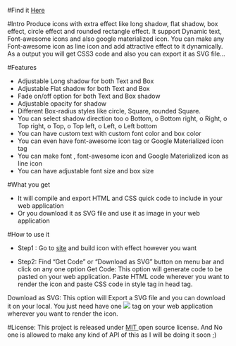#Find it <a href="https://aminkodaganur.github.io/iconplus/">Here</a>

#Intro 
Produce icons with extra effect like long shadow, flat shadow, box effect, circle effect and rounded rectangle effect. It support Dynamic text, Font-awesome icons and also google materialized icon. You can make any Font-awesome icon as line icon and add attractive effect to it dynamically. As a output you will get CSS3 code and also you can export it as SVG file...

#Features
-	Adjustable Long shadow for both Text and Box
-	Adjustable Flat shadow for both Text and Box 
-	Fade on/off  option for both Text and Box shadow
-	Adjustable opacity for shadow
-	Different Box-radius styles like circle, Square, rounded Square.
-	You can select shadow direction too 
o	Bottom, 
o	Bottom right, 
o	Right,
o	Top right, 
o	Top, 
o	Top left, 
o	Left,
o	Left bottom 
-	You can have custom text with custom font color and box color
-	You can even have font-awesome icon tag or Google Materialized icon tag  
-	You can make font , font-awesome icon  and Google Materialized icon as line icon
-	You can have adjustable font size and box size 

#What you get
-	It will compile and export  HTML and CSS quick code to include in your web application
-	Or you download it as SVG file and use it as image in your web application  

#How to use it 
-	Step1 :
     Go to <a href="https://aminkodaganur.github.io/iconplus/">site</a> and build icon with effect however you want  

-	Step2: 
     Find “Get Code” or “Download as SVG” button on menu bar and click on any one option
Get Code: This option will generate code to be pasted on your web application. Paste HTML code wherever you want to render the icon and paste CSS code in style tag in head tag.

Download as SVG:  This option will Export a SVG file and you can download it on your local. You just need have one <img src=”SVG_File_Path.svg” /> tag on your web application wherever you want to render the icon.

#License:
	This project is released under <a href="https://opensource.org/licenses/MIT/"> MIT </a> open source license.
    And No one is allowed to make any kind of API of this as I will be doing it soon ;)
	
